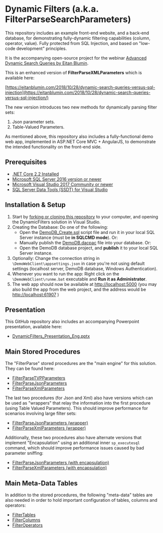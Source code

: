 # Dynamic Filters (a.k.a. FilterParseSearchParameters)

This repository includes an example front-end website, and a back-end database, for demonstrating fully-dynamic filtering capabilities (column, operator, value). Fully protected from SQL Injection, and based on "low-code development" principles.

It is the accompanying open-source project for the webinar [Advanced Dynamic Search Queries by Eitan Blumin](https://eitanblumin.com/portfolio/advanced-dynamic-search-queries/).

This is an enhanced version of **FilterParseXMLParameters** which is available here:

[https://eitanblumin.com/2018/10/28/dynamic-search-queries-versus-sql-injection](https://eitanblumin.com/2018/10/28/dynamic-search-queries-versus-sql-injection/)

The new version introduces two new methods for dynamically parsing filter sets:
1. Json parameter sets.
2. Table-Valued Parameters.

As mentioned above, this repository also includes a fully-functional demo web app, implemented in ASP.NET Core MVC + AngularJS, to demonstrate the intended functionality on the front-end side.

## Prerequisites

- [.NET Core 2.2 Installed](https://www.microsoft.com/net/core#windowscmd)
- [Microsoft SQL Server 2016 version or newer](https://www.microsoft.com/en-us/sql-server/sql-server-downloads)
- [Microsoft Visual Studio 2017 Community or newer](https://www.visualstudio.com/downloads/)
- [SQL Server Data Tools (SSDT) for Visual Studio](https://docs.microsoft.com/en-us/sql/ssdt/download-sql-server-data-tools-ssdt)

## Installation & Setup

1. Start by [forking or cloning this repository](https://github.com/EitanBlumin/DynamicFilters) to your computer, and opening the DynamicFilters solution in Visual Studio.
2. Creating the Database: Do one of the following:
	- Open the [DemoDB_Create.sql](https://github.com/EitanBlumin/DynamicFilters/blob/master/DemoDB_Publish/DemoDB_Create.sql) script file and run it in your local SQL Server instance (must be **in SQLCMD mode**). Or:
	- Manually publish the [DemoDB.dacpac](https://github.com/EitanBlumin/DynamicFilters/blob/master/DemoDB_Publish/DemoDB.dacpac) file into your database. Or:
	- Open the DemoDB database project, and **publish** it to your local SQL Server instance.
3. Optionally: Change the connection string in `\DemoWebClient\appsettings.json` in case you're not using default settings (localhost server, DemoDB database, Windows Authentication).
4. Whenever you want to run the app: Right click on the `\DemoWebClient\runme.bat` executable and **Run it as Administrator**.
5. The web app should now be available at [http://localhost:5000](http://localhost:5000) (you may also build the app from the web project, and the address would be [http://localhost:61907](http://localhost:61907) )

## Presentation

This GitHub repository also includes an accompanying Powerpoint presentation, available here:

- [DynamicFilters_Presentation_Eng.pptx](https://github.com/EitanBlumin/DynamicFilters/blob/master/DynamicFilters_Presentation_Eng.pptx)

## Main Stored Procedures

The "FilterParse" stored procedures are the "main engine" for this solution. They can be found here:

- [FilterParseTVPParameters](https://github.com/EitanBlumin/DynamicFilters/blob/master/DemoDB/Stored%20Procedures/dbo.FilterParseTVPParameters.sql)
- [FilterParseJsonParameters](https://github.com/EitanBlumin/DynamicFilters/blob/master/DemoDB/Stored%20Procedures/dbo.FilterParseJsonParameters_Standalone.sql)
- [FilterParseXmlParameters](https://github.com/EitanBlumin/DynamicFilters/blob/master/DemoDB/Stored%20Procedures/dbo.FilterParseXmlParameters_Standalone.sql)

The last two procedures (for Json and Xml) also have versions which can be used as "wrappers" that relay the information into the first procedure (using Table Valued Parameters). This should improve performance for scenarios involving large filter sets:

- [FilterParseJsonParameters (wrapper)](https://github.com/EitanBlumin/DynamicFilters/blob/master/DemoDB/Stored%20Procedures/dbo.FilterParseJsonParameters.sql)
- [FilterParseXmlParameters (wrapper)](https://github.com/EitanBlumin/DynamicFilters/blob/master/DemoDB/Stored%20Procedures/dbo.FilterParseXmlParameters.sql)

Additionally, these two procedures also have alternate versions that implement "Encapsulation" using an additional inner `sp_executesql` command, which should improve performance issues caused by bad parameter sniffing:

- [FilterParseJsonParameters (with encapsulation)](https://github.com/EitanBlumin/DynamicFilters/blob/master/DemoDB/Stored%20Procedures/dbo.FilterParseJsonParameters_with_Encapsulation.sql)
- [FilterParseXmlParameters (with encapsulation)](https://github.com/EitanBlumin/DynamicFilters/blob/master/DemoDB/Stored%20Procedures/dbo.FilterParseXmlParameters_with_Encapsulation.sql)

## Main Meta-Data Tables

In addition to the stored procedures, the following "meta-data" tables are also needed in order to hold important configuration of tables, columns and operators:


- [FilterTables](https://github.com/EitanBlumin/DynamicFilters/blob/master/DemoDB/Tables/dbo.FilterTables.sql)
- [FilterColumns](https://github.com/EitanBlumin/DynamicFilters/blob/master/DemoDB/Tables/dbo.FilterColumns.sql)
- [FilterOperators](https://github.com/EitanBlumin/DynamicFilters/blob/master/DemoDB/Tables/dbo.FilterOperators.sql)
